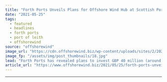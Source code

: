 ```yaml
---
title: "Forth Ports Unveils Plans for Offshore Wind Hub at Scottish Port"
date: "2021-05-25"
tags: 
  - featured
  - headlines
  - forth ports
  - port of leith
  - offshorewind
source: "offshorewind"
image_url: "https://cdn.offshorewind.biz/wp-content/uploads/sites/2/2021/05/25094004/Forth-Ports_New-Leith-outer-berth-with-Floating-Foundation-and-Turbine.jpg"
image_fp: "/assets/img/post_thumbnails/18.jpg"
lead: "Forth Ports has revealed plans to invest GBP 40 million (around EUR 46 million)"
article_url: "https://www.offshorewind.biz/2021/05/25/forth-ports-unveils-plans-for-offshore-wind-hub-at-scottish-port/"
---
```


---
